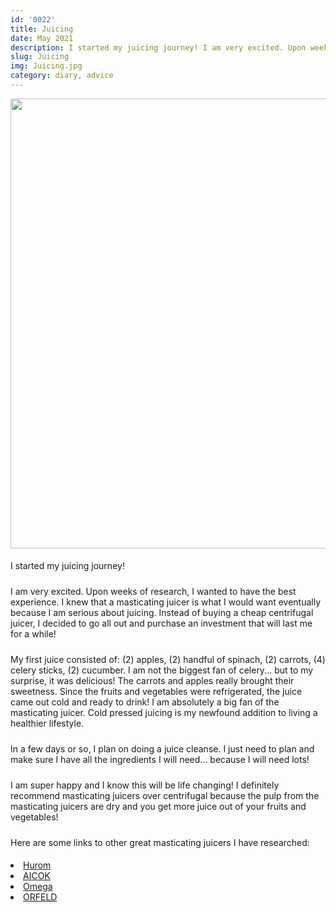 ```yaml
---
id: '0022'
title: Juicing
date: May 2021
description: I started my juicing journey! I am very excited. Upon weeks of research, I wanted to have the best experience. I knew that a masticating juicer is what I would want ultimately because I am serious about...
slug: Juicing
img: Juicing.jpg
category: diary, advice
---
```


<img src="" width="720" />
<a href="#" target="_blank" id="p2"></a>

<p>
    I started my juicing journey!
</p>

<p>
    I am very excited. Upon weeks of research, I wanted to have the best experience. I knew that a masticating juicer is what I would want eventually because I am serious about juicing. Instead of buying a cheap centrifugal juicer, I decided to go all out and purchase an investment that will last me for a while!
</p>

<p>
    My first juice consisted of: (2) apples, (2) handful of spinach, (2) carrots, (4) celery sticks, (2) cucumber. I am not the biggest fan of celery... but to my surprise, it was delicious! The carrots and apples really brought their sweetness. Since the fruits and vegetables were refrigerated, the juice came out cold and ready to drink! I am absolutely a big fan of the masticating juicer. Cold pressed juicing is my newfound addition to living a healthier lifestyle.
</p>

<p>
    In a few days or so, I plan on doing a juice cleanse. I just need to plan and make sure I have all the ingredients I will need... because I will need lots!
</p>

<p>
    I am super happy and I know this will be life changing! I definitely recommend masticating juicers over centrifugal because the pulp from the masticating juicers are dry and you get more juice out of your fruits and vegetables!
</p>

<p>
Here are some links to other great masticating juicers I have researched:

<li><a href="https://amzn.to/3flYi8I" target="_blank">Hurom</a></li>
<li><a href="https://amzn.to/3hBhjXv" target="_blank">AICOK</a></li>
<li><a href="https://amzn.to/2S3EiQz" target="_blank">Omega</a></li>
<li><a href="https://amzn.to/33UTbHn" target="_blank">ORFELD</a></li>

</p>

<style>

div {
   text-align: justify;
}

p {
    padding-top: 5px;
    padding-bottom: 5px;
}

p1 {
    font-weight: bold;
}

p2 {
    font-style: italic;
    color: black;
}

p2:hover {
    text-decoration: underline;
}

bullet {
    font-size: 50px;
}

li {
    color: black;
    text-decoration: none;
    cursor: pointer;
}

li:hover {
    text-decoration: underline;
}

</style>